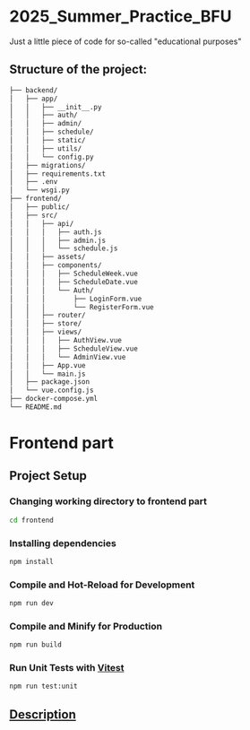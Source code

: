 # 2025_Summer_Practice_BFU
Just a little piece of code for so-called "educational purposes"


## Structure of the project:
```txt
├── backend/          
│   ├── app/
│   │   ├── __init__.py
│   │   ├── auth/
│   │   ├── admin/
│   │   ├── schedule/
│   │   ├── static/               
│   │   ├── utils/
│   │   └── config.py
│   ├── migrations/
│   ├── requirements.txt
│   ├── .env
│   └── wsgi.py
├── frontend/                     
│   ├── public/
│   ├── src/
│   │   ├── api/                  
│   │   │   ├── auth.js
│   │   │   ├── admin.js
│   │   │   └── schedule.js
│   │   ├── assets/
│   │   ├── components/
│   │   │   ├── ScheduleWeek.vue
│   │   │   ├── ScheduleDate.vue
│   │   │   └── Auth/
│   │   │       ├── LoginForm.vue
│   │   │       └── RegisterForm.vue
│   │   ├── router/               
│   │   ├── store/                
│   │   ├── views/
│   │   │   ├── AuthView.vue
│   │   │   ├── ScheduleView.vue
│   │   │   └── AdminView.vue
│   │   ├── App.vue
│   │   └── main.js
│   ├── package.json
│   └── vue.config.js
├── docker-compose.yml            
└── README.md
```



# Frontend part

## Project Setup

### Changing working directory to frontend part

```sh
cd frontend
```

### Installing dependencies

```sh
npm install
```

### Compile and Hot-Reload for Development

```sh
npm run dev
```

### Compile and Minify for Production

```sh
npm run build
```

### Run Unit Tests with [Vitest](https://vitest.dev/)

```sh
npm run test:unit
```


## [Description](frontend/DESCRIPTION.md)
